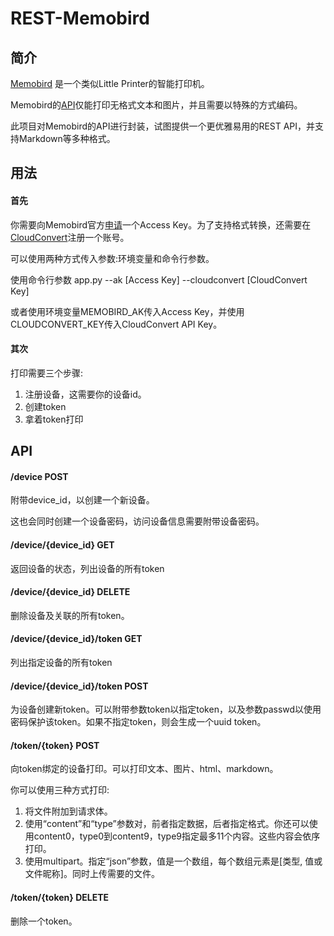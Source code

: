 # REST-Memobird
## 简介
[Memobird](http://memobird.cn/) 是一个类似Little Printer的智能打印机。

Memobird的[API](http://open.memobird.cn/)仅能打印无格式文本和图片，并且需要以特殊的方式编码。

此项目对Memobird的API进行封装，试图提供一个更优雅易用的REST API，并支持Markdown等多种格式。
## 用法
#### 首先
你需要向Memobird官方[申请](http://open.memobird.cn/upload/webapi.pdf)一个Access Key。为了支持格式转换，还需要在[CloudConvert](https://cloudconvert.com/)注册一个账号。

可以使用两种方式传入参数:环境变量和命令行参数。

使用命令行参数 app.py --ak [Access Key] --cloudconvert [CloudConvert Key]

或者使用环境变量MEMOBIRD_AK传入Access Key，并使用CLOUDCONVERT_KEY传入CloudConvert API Key。

#### 其次
打印需要三个步骤:
1. 注册设备，这需要你的设备id。
2. 创建token
3. 拿着token打印
## API
#### /device POST
附带device_id，以创建一个新设备。

这也会同时创建一个设备密码，访问设备信息需要附带设备密码。
#### /device/{device_id} GET
返回设备的状态，列出设备的所有token
#### /device/{device_id} DELETE
删除设备及关联的所有token。
#### /device/{device_id}/token GET
列出指定设备的所有token
#### /device/{device_id}/token POST
为设备创建新token。可以附带参数token以指定token，以及参数passwd以使用密码保护该token。如果不指定token，则会生成一个uuid token。
#### /token/{token} POST
向token绑定的设备打印。可以打印文本、图片、html、markdown。

你可以使用三种方式打印:
1. 将文件附加到请求体。
2. 使用“content”和“type”参数对，前者指定数据，后者指定格式。你还可以使用content0，type0到content9，type9指定最多11个内容。这些内容会依序打印。
3. 使用multipart。指定“json”参数，值是一个数组，每个数组元素是[类型, 值或文件昵称]。同时上传需要的文件。
#### /token/{token} DELETE
删除一个token。
